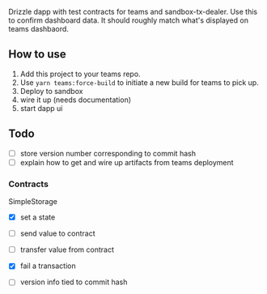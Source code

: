 Drizzle dapp with test contracts for teams and sandbox-tx-dealer. Use this to
confirm dashboard data. It should roughly match what's displayed on teams
dashbaord.

## How to use
  1. Add this project to your teams repo.
  1. Use `yarn teams:force-build` to initiate a new build for teams to pick up.
  1. Deploy to sandbox
  1. wire it up (needs documentation)
  1. start dapp ui


## Todo
  - [ ] store version number corresponding to commit hash
  - [ ] explain how to get and wire up artifacts from teams deployment

### Contracts

SimpleStorage

  - [x] set a state
  - [ ] send value to contract
  - [ ] transfer value from contract
  - [x] fail a transaction
  - [ ] version info tied to commit hash

 
